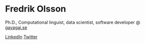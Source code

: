 # Fredrik Olsson

Ph.D., Computational linguist, data scientist, software developer @ [gavagai.se](http://gavagai.se)

[LinkedIn](https://www.linkedin.com/in/folsson/) [Twitter](https://twitter.com/smudo)

